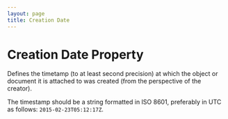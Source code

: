 ```yaml
---
layout: page
title: Creation Date
---
```


# Creation Date Property

Defines the timetamp (to at least second precision) at which the object or document it is attached to was created (from the perspective of the creator).

The timestamp should be a string formatted in ISO 8601, preferably in UTC as follows: `2015-02-23T05:12:17Z`.
